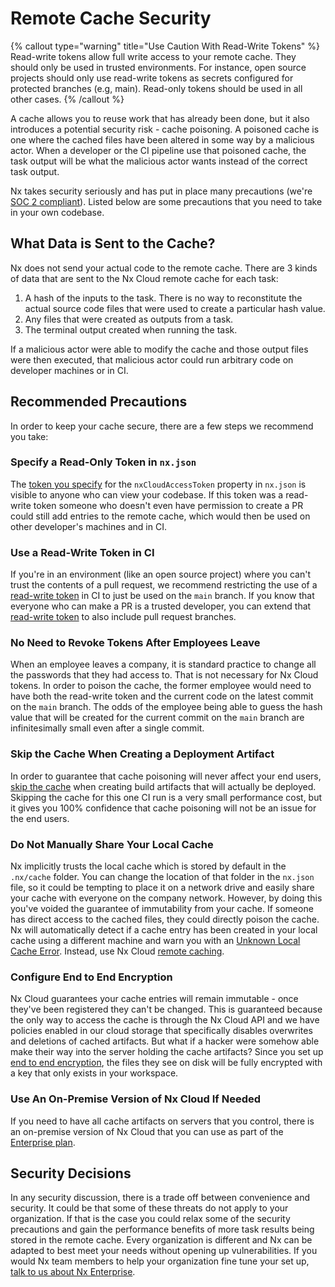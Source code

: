 # Remote Cache Security

{% callout type="warning" title="Use Caution With Read-Write Tokens" %}
Read-write tokens allow full write access to your remote cache. They should only be used in trusted environments. For instance, open source projects should only use read-write tokens as secrets configured for protected branches (e.g, main). Read-only tokens should be used in all other cases.
{% /callout %}

A cache allows you to reuse work that has already been done, but it also introduces a potential security risk - cache poisoning. A poisoned cache is one where the cached files have been altered in some way by a malicious actor. When a developer or the CI pipeline use that poisoned cache, the task output will be what the malicious actor wants instead of the correct task output.

Nx takes security seriously and has put in place many precautions (we're [SOC 2 compliant](https://security.nx.app)). Listed below are some precautions that you need to take in your own codebase.

## What Data is Sent to the Cache?

Nx does not send your actual code to the remote cache. There are 3 kinds of data that are sent to the Nx Cloud remote cache for each task:

1. A hash of the inputs to the task. There is no way to reconstitute the actual source code files that were used to create a particular hash value.
2. Any files that were created as outputs from a task.
3. The terminal output created when running the task.

If a malicious actor were able to modify the cache and those output files were then executed, that malicious actor could run arbitrary code on developer machines or in CI.

## Recommended Precautions

In order to keep your cache secure, there are a few steps we recommend you take:

### Specify a Read-Only Token in `nx.json`

The [token you specify](/nx-cloud/recipes/security/access-tokens) for the `nxCloudAccessToken` property in `nx.json` is visible to anyone who can view your codebase. If this token was a read-write token someone who doesn't even have permission to create a PR could still add entries to the remote cache, which would then be used on other developer's machines and in CI.

### Use a Read-Write Token in CI

If you're in an environment (like an open source project) where you can't trust the contents of a pull request, we recommend restricting the use of a [read-write token](/nx-cloud/recipes/security/access-tokens) in CI to just be used on the `main` branch. If you know that everyone who can make a PR is a trusted developer, you can extend that [read-write token](/nx-cloud/recipes/security/access-tokens) to also include pull request branches.

### No Need to Revoke Tokens After Employees Leave

When an employee leaves a company, it is standard practice to change all the passwords that they had access to. That is not necessary for Nx Cloud tokens. In order to poison the cache, the former employee would need to have both the read-write token and the current code on the latest commit on the `main` branch. The odds of the employee being able to guess the hash value that will be created for the current commit on the `main` branch are infinitesimally small even after a single commit.

### Skip the Cache When Creating a Deployment Artifact

In order to guarantee that cache poisoning will never affect your end users, [skip the cache](/core-features/cache-task-results#turn-off-or-skip-the-cache) when creating build artifacts that will actually be deployed. Skipping the cache for this one CI run is a very small performance cost, but it gives you 100% confidence that cache poisoning will not be an issue for the end users.

### Do Not Manually Share Your Local Cache

Nx implicitly trusts the local cache which is stored by default in the `.nx/cache` folder. You can change the location of that folder in the `nx.json` file, so it could be tempting to place it on a network drive and easily share your cache with everyone on the company network. However, by doing this you've voided the guarantee of immutability from your cache. If someone has direct access to the cached files, they could directly poison the cache. Nx will automatically detect if a cache entry has been created in your local cache using a different machine and warn you with an [Unknown Local Cache Error](/recipes/troubleshooting/unknown-local-cache). Instead, use Nx Cloud [remote caching](/nx-cloud/features/remote-cache).

### Configure End to End Encryption

Nx Cloud guarantees your cache entries will remain immutable - once they've been registered they can't be changed. This is guaranteed because the only way to access the cache is through the Nx Cloud API and we have policies enabled in our cloud storage that specifically disables overwrites and deletions of cached artifacts. But what if a hacker were somehow able make their way into the server holding the cache artifacts? Since you set up [end to end encryption](/nx-cloud/recipes/security/encryption), the files they see on disk will be fully encrypted with a key that only exists in your workspace.

### Use An On-Premise Version of Nx Cloud If Needed

If you need to have all cache artifacts on servers that you control, there is an on-premise version of Nx Cloud that you can use as part of the [Enterprise plan](https://nx.app/enterprise).

## Security Decisions

In any security discussion, there is a trade off between convenience and security. It could be that some of these threats do not apply to your organization. If that is the case you could relax some of the security precautions and gain the performance benefits of more task results being stored in the remote cache. Every organization is different and Nx can be adapted to best meet your needs without opening up vulnerabilities. If you would Nx team members to help your organization fine tune your set up, [talk to us about Nx Enterprise](https://nx.app/enterprise).
